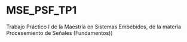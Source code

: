 # MSE_PSF_TP1
Trabajo Práctico I de la Maestría en Sistemas Embebidos, de la materia Procesemiento de Señales (Fundamentos))
